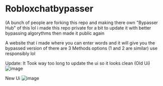 # Robloxchatbypasser
(A bunch of people are forking this repo and making there own "Bypasser Hub" of this lol i made this repo private for a bit to update it with better bypassing algorythms then made it public again

A website that i made where you can enter words and it will give you the bypassed version of
there are 3 Methods options (1 and 2 are similar) use responsibly lol 

Update: It Took way too long to update the ui so it looks clean (Old Ui)
![image](https://github.com/user-attachments/assets/1df1779b-e048-4842-92d2-0266ef9d0ef6)

New Ui
![image](https://github.com/user-attachments/assets/69f39b04-351d-4bad-b9f7-764c008077cc)


